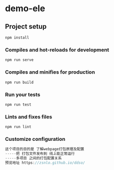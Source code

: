 # demo-ele

## Project setup
```
npm install
```

### Compiles and hot-reloads for development
```
npm run serve
```

### Compiles and minifies for production
```
npm run build
```

### Run your tests
```
npm run test
```

### Lints and fixes files
```
npm run lint
```

### Customize configuration
```js
这个项目的目的是 了解webpage打包原理及配置
-----把 打包文件发布到 线上能正常运行  
-----多项目 之间的打包配置关系
预览地址 https://zsnlo.github.io/ddso/
```

